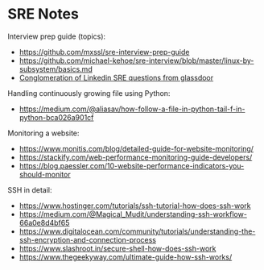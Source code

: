 # SRE Notes

Interview prep guide (topics):

- https://github.com/mxssl/sre-interview-prep-guide
- https://github.com/michael-kehoe/sre-interview/blob/master/linux-by-subsystem/basics.md
- [Conglomeration of Linkedin SRE questions from glassdoor](https://github.com/krishnaramb/FB_Prep/wiki/linkedin)

Handling continuously growing file using Python:

- https://medium.com/@aliasav/how-follow-a-file-in-python-tail-f-in-python-bca026a901cf

Monitoring a website:

- https://www.monitis.com/blog/detailed-guide-for-website-monitoring/
- https://stackify.com/web-performance-monitoring-guide-developers/
- https://blog.paessler.com/10-website-performance-indicators-you-should-monitor

SSH in detail:

- https://www.hostinger.com/tutorials/ssh-tutorial-how-does-ssh-work
- https://medium.com/@Magical_Mudit/understanding-ssh-workflow-66a0e8d4bf65
- https://www.digitalocean.com/community/tutorials/understanding-the-ssh-encryption-and-connection-process
- https://www.slashroot.in/secure-shell-how-does-ssh-work
- https://www.thegeekyway.com/ultimate-guide-how-ssh-works/
